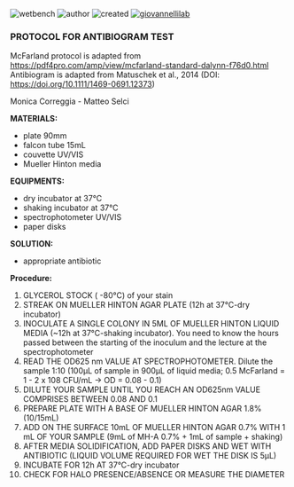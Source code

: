 ![wetbench](https://img.shields.io/badge/TYPE-wet_bench-brigthgreen)
![author](https://img.shields.io/badge/Monica_Correggia,_Matteo_Selci-ad7fa8)
![created](https://img.shields.io/badge/created-07/07/2020-lightgray)
[![giovannellilab](https://img.shields.io/badge/BY-Giovannelli_Lab-blue)](http://dgiovannelli.github.io)

### **PROTOCOL FOR ANTIBIOGRAM TEST**

McFarland protocol is adapted from https://pdf4pro.com/amp/view/mcfarland-standard-dalynn-f76d0.html
Antibiogram is adapted from Matuschek et al., 2014 (DOI: https://doi.org/10.1111/1469-0691.12373)

Monica Correggia - Matteo Selci

**MATERIALS:**
- plate 90mm
- falcon tube 15mL
- couvette UV/VIS
- Mueller Hinton media

**EQUIPMENTS:**
- dry incubator at 37°C
- shaking incubator at 37°C
- spectrophotometer UV/VIS
- paper disks

**SOLUTION:**
- appropriate antibiotic

**Procedure:**
1. GLYCEROL STOCK ( -80°C) of your stain
2. STREAK ON MUELLER HINTON AGAR PLATE (12h at 37°C-dry incubator)
3. INOCULATE A SINGLE COLONY IN 5ML OF MUELLER HINTON LIQUID MEDIA (~12h at 37°C-shaking incubator). You need to know the hours passed between the starting of the inoculum and the lecture at the spectrophotometer
4. READ THE OD625 nm VALUE AT SPECTROPHOTOMETER. Dilute the sample 1:10 (100µL of sample in 900µL of liquid media; 0.5 McFarland = 1 - 2 x 108 CFU/mL → OD = 0.08 - 0.1)
5. DILUTE YOUR SAMPLE UNTIL YOU REACH AN  OD625nm VALUE COMPRISES BETWEEN 0.08 AND 0.1
6. PREPARE PLATE WITH A BASE OF MUELLER HINTON AGAR 1.8% (10/15mL)
7. ADD ON THE SURFACE 10mL OF MUELLER HINTON AGAR 0.7% WITH 1 mL OF YOUR SAMPLE (9mL of MH-A 0.7% + 1mL of sample + shaking)
8. AFTER MEDIA SOLIDIFICATION, ADD PAPER DISKS AND WET WITH ANTIBIOTIC (LIQUID VOLUME REQUIRED FOR WET THE DISK IS 5µL)
9. INCUBATE FOR 12h AT 37°C-dry incubator
10. CHECK FOR HALO PRESENCE/ABSENCE OR MEASURE THE DIAMETER 

